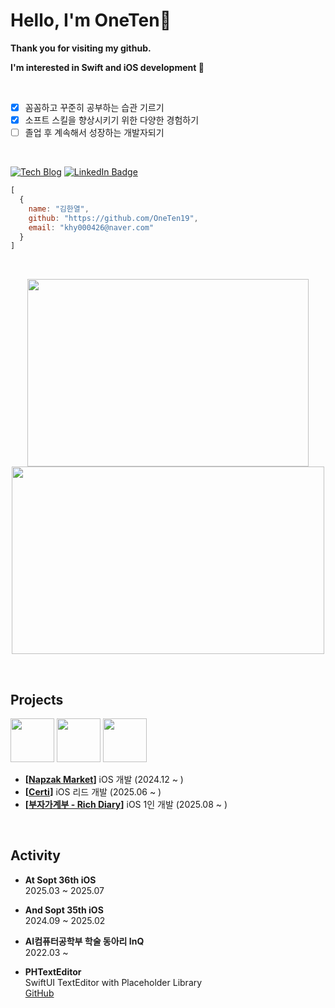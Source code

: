 # Hello, I'm OneTen🍎

**Thank you for visiting my github.**

**I'm interested in Swift and iOS development **

<br>

- [x] 꼼꼼하고 꾸준히 공부하는 습관 기르기
- [x] 소프트 스킬을 향상시키기 위한 다양한 경험하기
- [ ] 졸업 후 계속해서 성장하는 개발자되기

<br>

[![Tech Blog](https://img.shields.io/badge/-Tech%20Blog-black?style=flat&logo=tistory&logoColor=white&label=)](https://dawning-record.tistory.com)
[![LinkedIn Badge](http://img.shields.io/badge/-LinkedIn-0072b1?style=flat&logo=linkedin)](https://www.linkedin.com/in/%ED%95%9C%EC%97%B4-%EA%B9%80-990aa4164?utm_source=share&utm_campaign=share_via&utm_content=profile&utm_medium=ios_app)


  ```javascript
  [
    {
      name: "김한열",
      github: "https://github.com/OneTen19",
      email: "khy000426@naver.com"
    }
  ]
 ```

</br>

<p align="center">  
  <img src="https://render.gitanimals.org/farms/OneTen19" align="center" width="450" height="300"> 
  <img src="https://github-readme-stats.vercel.app/api?username=OneTen19&theme=graywhite" align="center" width="500" height="300">  
</p>


</br>


## Projects

<a href="https://github.com/napzakmarket/Napzak-iOS"><img src="https://github.com/user-attachments/assets/e0404779-1061-4585-b027-0555f6f669ec" width="70"/></a> 
<a href="https://github.com/cerdeuk/CERTI-iOS"><img src="https://github.com/user-attachments/assets/cdf5b806-0c77-42a6-b1f9-9695a33d64bb" width="70"/></a> 
<a href="https://github.com/dev-richdiary/RichDiary-iOS"><img src="https://github.com/user-attachments/assets/1e73e0e1-1d64-44ad-9fe7-7ffdb4f60e78" width="70"/></a> 

- **[<a href="https://github.com/napzakmarket/Napzak-iOS">Napzak Market</a>]** iOS 개발 (2024.12 ~ )
- **[<a href="https://github.com/cerdeuk/CERTI-iOS">Certi</a>]** iOS 리드 개발 (2025.06 ~ )
- **[<a href="https://github.com/dev-richdiary/RichDiary-iOS">부자가계부 - Rich Diary</a>]** iOS 1인 개발 (2025.08 ~ )


</br>

## **Activity**

- **At Sopt 36th iOS**  
  2025.03 ~ 2025.07

- **And Sopt 35th iOS**  
  2024.09 ~ 2025.02

- **AI컴퓨터공학부 학술 동아리 InQ**  
  2022.03 ~

- **PHTextEditor**   
  SwiftUI TextEditor with Placeholder Library   
  [GitHub](https://github.com/OneTen19/PHTextEditor)

</br>
